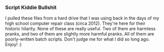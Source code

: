 ### Script Kiddie Bullshit ###

I pulled these files from a hard drive that I was using back in the days of my high school
computer repair class (circa 2012). They're here for their historic hilarity. None of these
are really useful. Two of them are harmless pranks, and two of them are slightly more harmful
pranks. All of them are poorly-written batch scripts. Don't judge me for what I did so long
ago. Enjoy! :)

